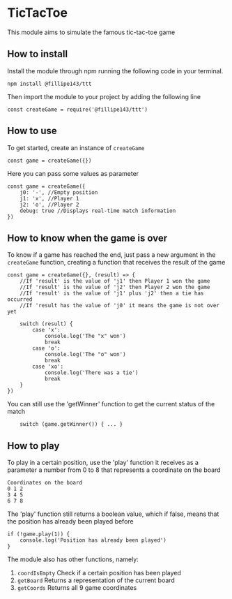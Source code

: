 # TicTacToe
This module aims to simulate the famous tic-tac-toe game

## How to install
Install the module through npm running the following code in your terminal.
```
npm install @fillipe143/ttt
```
Then import the module to your project by adding the following line
```node
const createGame = require('@fillipe143/ttt')
```

## How to use
To get started, create an instance of ```createGame```
```node
const game = createGame({})
```
Here you can pass some values as parameter
```node
const game = createGame({
    j0: '-', //Empty position
    j1: 'x', //Player 1
    j2: 'o', //Player 2
    debug: true //Displays real-time match information
})
```

## How to know when the game is over
To know if a game has reached the end, just pass a new argument in the ```createGame``` function, creating a function that receives the result of the game
```node
const game = createGame({}, (result) => {
    //If 'result' is the value of 'j1' then Player 1 won the game
    //If 'result' is the value of 'j2' then Player 2 won the game
    //If 'result' is the value of 'j1' plus 'j2' then a tie has occurred
    //If 'result has the value of 'j0' it means the game is not over yet
    
    switch (result) {
        case 'x':
            console.log('The "x" won')
            break
        case 'o':
            console.log('The "o" won')
            break
        case 'xo':
            console.log('There was a tie')
            break
    }
})
```
You can still use the 'getWinner' function to get the current status of the match
```node
    switch (game.getWinner()) { ... }
```

## How to play
To play in a certain position, use the 'play' function it receives as a parameter a number from 0 to 8 that represents a coordinate on the board <br>
```
Coordinates on the board
0 1 2
3 4 5
6 7 8
```

The 'play' function still returns a boolean value, which if false, means that the position has already been played before
```node
if (!game.play(1)) {
    console.log('Position has already been played')
}
```
The module also has other functions, namely:
1. ```coordIsEmpty```   Check if a certain position has been played
2. ```getBoard```       Returns a representation of the current board
3. ```getCoords```      Returns all 9 game coordinates
